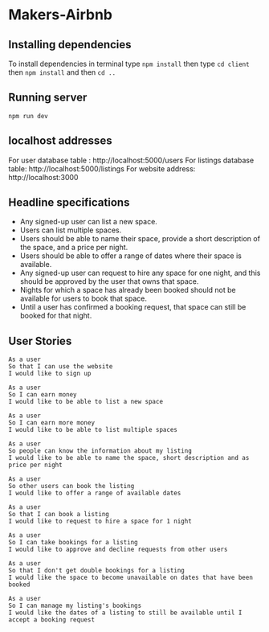 # Makers-Airbnb

## Installing dependencies

To install dependencies in terminal type `npm install`
then type `cd client` then `npm install` and then `cd ..`

## Running server

`npm run dev`

## localhost addresses

For user database table : http://localhost:5000/users
For listings database table: http://localhost:5000/listings
For website address: http://localhost:3000

## Headline specifications ##
* Any signed-up user can list a new space.
* Users can list multiple spaces.
* Users should be able to name their space, provide a short description of the space, and a price per night.
* Users should be able to offer a range of dates where their space is available.
* Any signed-up user can request to hire any space for one night, and this should be approved by the user that owns that space.
* Nights for which a space has already been booked should not be available for users to book that space.
* Until a user has confirmed a booking request, that space can still be booked for that night.


## User Stories
```
As a user
So that I can use the website
I would like to sign up
```
```
As a user
So I can earn money
I would like to be able to list a new space
```
```
As a user
So I can earn more money
I would like to be able to list multiple spaces
```
```
As a user
So people can know the information about my listing
I would like to be able to name the space, short description and as price per night
```
```
As a user
So other users can book the listing
I would like to offer a range of available dates
```
```
As a user
So that I can book a listing
I would like to request to hire a space for 1 night
```
```
As a user
So I can take bookings for a listing
I would like to approve and decline requests from other users
```
```
As a user
So that I don't get double bookings for a listing
I would like the space to become unavailable on dates that have been booked
```
```
As a user
So I can manage my listing's bookings
I would like the dates of a listing to still be available until I accept a booking request
```
